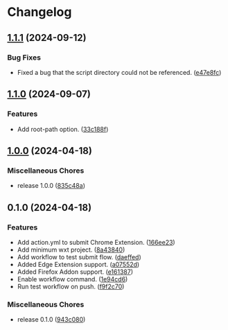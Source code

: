 # Changelog

## [1.1.1](https://github.com/ryohidaka/action-wxt-submit/compare/v1.1.0...v1.1.1) (2024-09-12)


### Bug Fixes

* Fixed a bug that the script directory could not be referenced. ([e47e8fc](https://github.com/ryohidaka/action-wxt-submit/commit/e47e8fcd5d9773b8d5d072e7401cfecaa7dbd98c))

## [1.1.0](https://github.com/ryohidaka/action-wxt-submit/compare/v1.0.0...v1.1.0) (2024-09-07)


### Features

* Add root-path option. ([33c188f](https://github.com/ryohidaka/action-wxt-submit/commit/33c188f7701bbb6ca32ba6c17e9b9e23177ebe2c))

## [1.0.0](https://github.com/ryohidaka/action-wxt-submit/compare/v0.1.0...v1.0.0) (2024-04-18)


### Miscellaneous Chores

* release 1.0.0 ([835c48a](https://github.com/ryohidaka/action-wxt-submit/commit/835c48ad39cec53c34fb8912def46b0903127855))

## 0.1.0 (2024-04-18)


### Features

* Add action.yml to submit Chrome Extension. ([166ee23](https://github.com/ryohidaka/action-wxt-submit/commit/166ee236254e0df443392c2c9aae8a61e0d83d59))
* Add minimum wxt project. ([8a43840](https://github.com/ryohidaka/action-wxt-submit/commit/8a4384056fae456533dd4f549df79ff8342a3d0d))
* Add workflow to test submit flow. ([daeffed](https://github.com/ryohidaka/action-wxt-submit/commit/daeffedcd260bf2459216a881b3975491cc66adf))
* Added Edge Extension support. ([a07552d](https://github.com/ryohidaka/action-wxt-submit/commit/a07552da84c813a1d11ee8cf2eaaa65f6d321854))
* Added Firefox Addon support. ([e161387](https://github.com/ryohidaka/action-wxt-submit/commit/e161387ec22e80dacfd983049d917d4f669e605b))
* Enable workflow command. ([1e94cd6](https://github.com/ryohidaka/action-wxt-submit/commit/1e94cd67b15620de44e3cc88cc0c560b2c6e3976))
* Run test workflow on push. ([f9f2c70](https://github.com/ryohidaka/action-wxt-submit/commit/f9f2c709030b7833928a619d4fc9c8db337b285e))


### Miscellaneous Chores

* release 0.1.0 ([943c080](https://github.com/ryohidaka/action-wxt-submit/commit/943c0806f9b8bce4351b6285103095d73a33f00c))
